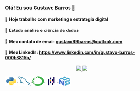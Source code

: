 ### Olá! Eu sou Gustavo Barros 👋

#### 🔭 Hoje trabalho com marketing e estratégia digital
#### 🌱 Estudo análise e ciência de dados 
#### 💬 Meu contato de email: gustavo99barros@outlook.com
#### 📱  Meu LinkedIn: https://www.linkedin.com/in/gustavo-barros-000b8815b/

<div align="center">
  <a href="https://github.com/guzt4v0">
  <img height="150em" src="https://github-readme-stats.vercel.app/api?username=guzt4v0&show_icons=true&theme=algolia&include_all_commits=true&count_private=true"/>
  <img height="150em" src="https://github-readme-stats.vercel.app/api/top-langs/?username=guzt4v0&layout=compact&langs_count=7&theme=algolia"/>
</div>
  
  <div style="display: inline_block"><br>
  <img align="center" alt="gu-python" height="30" width="40" src="https://raw.githubusercontent.com/devicons/devicon/master/icons/python/python-original.svg">
  <img align="center" alt="gu-sql" height="30" width="40" src="https://github.com/devicons/devicon/blob/master/icons/mysql/mysql-original.svg">
  <img align="center" alt="gu-conda" height="30" width="40" src="https://github.com/devicons/devicon/blob/master/icons/anaconda/anaconda-original.svg">
  <img align="center" alt="gu-pandas" height="30" width="40" src="https://github.com/devicons/devicon/blob/master/icons/pandas/pandas-original.svg">
  <img align="center" alt="gu-numpy" height="30" width="40" src="https://github.com/devicons/devicon/blob/master/icons/numpy/numpy-original.svg">
</div>
  
  
